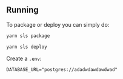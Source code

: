 ## Running

To package or deploy you can simply do:

```bash
yarn sls package
```

```bash
yarn sls deploy
```

Create a `.env`:

```
DATABASE_URL="postgres://adadwdawdawdwad"
```
